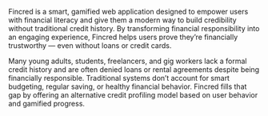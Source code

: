 

Fincred is a smart, gamified web application designed to empower users with financial literacy and give them a modern way to build credibility without traditional credit history. By transforming financial responsibility into an engaging experience, Fincred helps users prove they’re financially trustworthy — even without loans or credit cards.


Many young adults, students, freelancers, and gig workers lack a formal credit history and are often denied loans or rental agreements despite being financially responsible. Traditional systems don’t account for smart budgeting, regular saving, or healthy financial behavior. Fincred fills that gap by offering an alternative credit profiling model based on user behavior and gamified progress.

